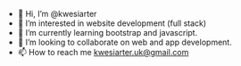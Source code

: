 - 👋 Hi, I’m @kwesiarter
- 👀 I’m interested in website development (full stack)
- 🌱 I’m currently learning bootstrap and javascript.
- 💞️ I’m looking to collaborate on web and app development.
- 📫 How to reach me kwesiarter.uk@gmail.com

<!---
kwesiarter/kwesiarter is a ✨ special ✨ repository because its `README.md` (this file) appears on your GitHub profile.
You can click the Preview link to take a look at your changes.
--->
